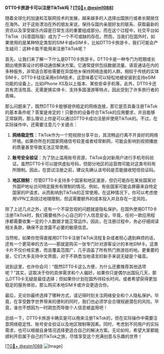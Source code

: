 **DTT0卡旅游卡可以注册TikTok吗？[[TG💪+ @esim1088](https://t.me/s/esim1088)]**

随着全球化的加速和互联网技术的发展，越来越多的人选择出国旅行或者长期居住在海外。对于这些漂泊在外的朋友来说，保持与国内亲朋好友的联系、获取最新的资讯以及享受娱乐内容是日常生活的重要组成部分。而在这个过程中，社交平台如TikTok（抖音国际版）成为了一个不可或缺的存在。然而，当我们在国外时，如果使用的是某种特定类型的SIM卡或eSIM卡，比如DTT0卡旅游卡，我们可能会产生疑问：这种卡能不能用来注册TikTok呢？

首先，让我们来了解一下什么是DTT0卡旅游卡。DTT0卡是一种专门为短期或长期出境旅客设计的移动通信解决方案。它通常提供包括数据流量、语音通话在内的多种服务，非常适合那些需要在异国他乡保持网络连接的人群。相较于传统的实体SIM卡，DTT0卡往往采用eSIM技术，这意味着它可以轻松地被安装到支持eSIM功能的设备上，比如iPhone XS及以上版本、某些安卓手机等。此外，DTT0卡还具有灵活性高、无需更换实体卡、支持多国漫游等特点，因此受到了许多旅行者的青睐。

那么问题来了，既然DTT0卡能够提供稳定的网络连接，那它是否具备注册TikTok的基本条件呢？答案是肯定的！只要你的设备符合TikTok的应用要求，并且能够正常联网，那么理论上你是可以通过DTT0卡成功注册并使用TikTok的。不过，在实际操作中，还需要注意几个关键点：

1. **网络稳定性**：TikTok作为一个短视频分享平台，其流畅运行离不开良好的网络环境。如果你所在的国家网络信号较差或者经常断网，可能会影响到视频播放的质量甚至导致无法正常使用。
   
2. **账号安全验证**：为了防止滥用账号资源，TikTok会对新用户进行手机号码验证。虽然DTT0卡可以提供虚拟号码，但部分地区的运营商可能对这类号码有所限制。因此，在尝试注册之前，建议先确认该号码是否能接收短信验证码。

3. **地区限制**：尽管DTT0卡支持多个国家和地区漫游，但仍可能存在某些国家对外国IP地址访问特定服务有限制的情况。例如，有些国家可能会屏蔽来自特定国家的IP请求，从而影响到TikTok的正常使用。在这种情况下，你可以考虑使用VPN工具绕过地理限制，但这需要额外的成本投入并且存在一定风险。

除了上述几点之外，还有一个不容忽视的问题就是隐私保护。在国外使用DTT0卡注册TikTok时，我们需要格外小心自己的个人信息安全。毕竟，任何一款应用程序都需要收集一定的个人数据才能正常运作。因此，在注册过程中，务必仔细阅读相关条款，确保不会泄露不必要的敏感信息。

当然啦，如果你觉得直接用DTT0卡注册TikTok流程复杂或者担心遇到麻烦的话，还有一个更简单的方法——那就是购买一张专门针对游客设计的本地SIM卡。这类卡片不仅价格实惠，而且覆盖范围广，几乎涵盖了所有热门旅游目的地。更重要的是，它们大多支持中文界面，对于不熟悉当地语言的新手来说无疑是个福音。

说到这里，也许你会问：“既然DTT0卡这么方便，为什么还要推荐其他选项呢？”其实，这取决于你的具体需求和个人偏好。如果你只是偶尔出国玩几天，那么DTT0卡无疑是最佳选择；但如果你计划在国外待较长时间，或者希望获得更加稳定的服务体验，那么购买本地SIM卡或许会更适合你。

最后，无论你最终选择了哪种方式，请记得时刻关注网络安全和个人隐私保护。毕竟，在享受数字世界带来的便利的同时，我们也必须学会合理规避潜在的风险。毕竟，谁也不想因为一时疏忽而导致个人信息被盗用吧！

总结一下，DTT0卡旅游卡确实是可以用来注册TikTok的，但在实际操作中需要注意网络稳定性、账号安全验证以及地区限制等因素。同时，考虑到不同用户的实际需求，也可以根据自身情况选择更适合自己的解决方案。无论如何，希望大家都能顺利开启属于自己的TikTok之旅，尽情享受这个充满创意与乐趣的世界！

[[TG💪+ @esim1088](https://t.me/s/esim1088) ![Image](https://i.postimg.cc/4NQfJmqS/Snipaste-2025-05-13-00-14-12.png)]